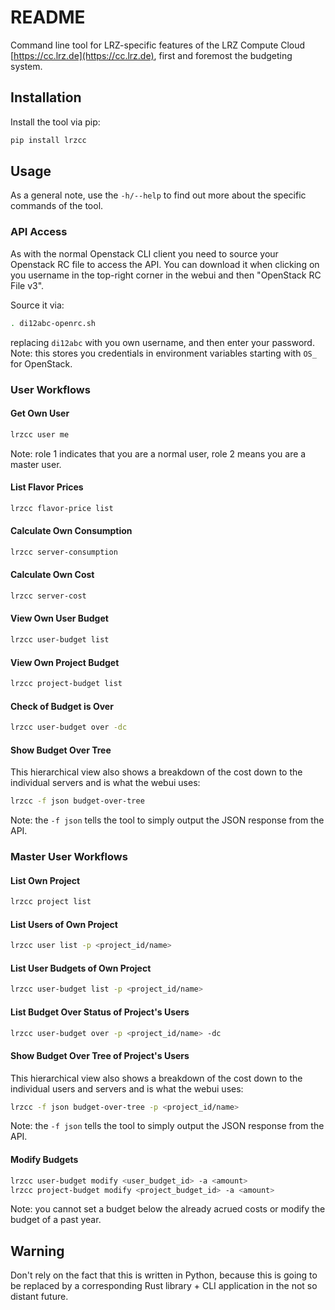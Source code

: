 # README

Command line tool for LRZ-specific features of the LRZ Compute Cloud
[https://cc.lrz.de](https://cc.lrz.de), first and foremost the budgeting system.

## Installation
Install the tool via pip:
```bash
pip install lrzcc
```

## Usage
As a general note, use the `-h/--help` to find out more about the specific
commands of the tool.

### API Access
As with the normal Openstack CLI client you need to source your Openstack RC
file to access the API. You can download it when clicking on you username
in the top-right corner in the webui and then "OpenStack RC File v3".

Source it via:
```bash
. di12abc-openrc.sh
```
replacing `di12abc` with you own username, and then enter your password.
Note: this stores you credentials in environment variables starting with
`OS_` for OpenStack.

### User Workflows

#### Get Own User
```bash
lrzcc user me
```
Note: role 1 indicates that you are a normal user, role 2 means you are a
master user.

#### List Flavor Prices
```bash
lrzcc flavor-price list
```

#### Calculate Own Consumption
```bash
lrzcc server-consumption
```

#### Calculate Own Cost
```bash
lrzcc server-cost
```

#### View Own User Budget
```bash
lrzcc user-budget list
```

#### View Own Project Budget
```bash
lrzcc project-budget list
```

#### Check of Budget is Over
```bash
lrzcc user-budget over -dc
```

#### Show Budget Over Tree
This hierarchical view also shows a breakdown of the cost down to the
individual servers and is what the webui uses:
```bash
lrzcc -f json budget-over-tree
```
Note: the `-f json` tells the tool to simply output the JSON response from
the API.

### Master User Workflows

#### List Own Project
```bash
lrzcc project list
```

#### List Users of Own Project
```bash
lrzcc user list -p <project_id/name>
```

#### List User Budgets of Own Project
```bash
lrzcc user-budget list -p <project_id/name>
```

#### List Budget Over Status of Project's Users
```bash
lrzcc user-budget over -p <project_id/name> -dc
```

#### Show Budget Over Tree of Project's Users
This hierarchical view also shows a breakdown of the cost down to the
individual users and servers and is what the webui uses:
```bash
lrzcc -f json budget-over-tree -p <project_id/name>
```
Note: the `-f json` tells the tool to simply output the JSON response from
the API.

#### Modify Budgets
```bash
lrzcc user-budget modify <user_budget_id> -a <amount>
lrzcc project-budget modify <project_budget_id> -a <amount>
```
Note: you cannot set a budget below the already acrued costs or modify the
budget of a past year.

## Warning
Don't rely on the fact that this is written in Python, because this is
going to be replaced by a corresponding Rust library + CLI application in
the not so distant future.
